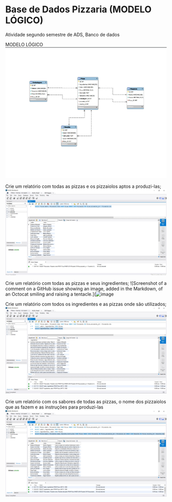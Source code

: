# Base de Dados Pizzaria (MODELO LÓGICO)
Atividade segundo semestre de ADS, Banco de dados

MODELO LÓGICO 
![Screenshot of a comment on a GitHub issue showing an image, added in the Markdown, of an Octocat smiling and raising a tentacle.](https://github.com/milenabarcia/Base-de-Dados-Pizzaria-MODELO-L-GICO-/blob/main/ERR_PIZZARIA.jpg?raw=true)

Crie um relatório com todas as pizzas e os pizzaiolos aptos a produzi-las;
![Screenshot of a comment on a GitHub issue showing an image, added in the Markdown, of an Octocat smiling and raising a tentacle.](https://github.com/milenabarcia/Base-de-Dados-Pizzaria-MODELO-L-GICO-/blob/main/Relat%C3%B3rio_1.jpg?raw=true)

Crie um relatório com todas as pizzas e seus ingredientes;
![Screenshot of a comment on a GitHub issue showing an image, added in the Markdown, of an Octocat smiling and raising a tentacle.](![image](https://github.com/milenabarcia/Base-de-Dados-Pizzaria-MODELO-L-GICO-/assets/143225847/c459ad12-ea07-4d49-9f33-20d2bb643dc3)

Crie um relatório com todos os ingredientes e as pizzas onde são utilizados;
![Screenshot of a comment on a GitHub issue showing an image, added in the Markdown, of an Octocat smiling and raising a tentacle.](https://github.com/milenabarcia/Base-de-Dados-Pizzaria-MODELO-L-GICO-/blob/main/Relat%C3%B3rio_3.jpg?raw=true)

Crie um relatório com os sabores de todas as pizzas, o nome dos pizzaiolos que as fazem e as instruções para produzi-las
![Screenshot of a comment on a GitHub issue showing an image, added in the Markdown, of an Octocat smiling and raising a tentacle.](https://github.com/milenabarcia/Base-de-Dados-Pizzaria-MODELO-L-GICO-/blob/main/Relat%C3%B3rio_4.jpg?raw=true)

